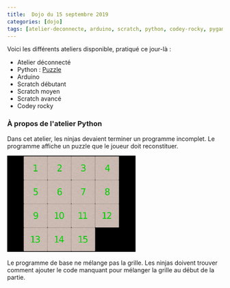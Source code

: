 ```yaml
---
title:  Dojo du 15 septembre 2019
categories: [dojo]
tags: [atelier-deconnecte, arduino, scratch, python, codey-rocky, pygame]
---
```


Voici les différents ateliers disponible, pratiqué ce jour-là :

* Atelier déconnecté
* Python : [Puzzle](https://drive.google.com/open?id=1YWLuREZ-W_iOcaFC0Gc1JlmQ_2WHsIk-)
* Arduino
* Scratch débutant
* Scratch moyen
* Scratch avancé
* Codey rocky

### À propos de l'atelier Python

Dans cet atelier, les ninjas devaient terminer un programme incomplet. Le
programme affiche un puzzle que le joueur doit reconstituer.

<img alt="Capture écran du jeu" src="/assets/images/puzzle-screenshot.png" width="300" />

Le programme de base ne mélange pas la grille. Les ninjas doivent trouver
comment ajouter le code manquant pour mélanger la grille au début de la partie.
